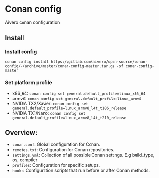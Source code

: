 # Conan config
Aivero conan configuration

## Install
### Install config
`conan config install https://gitlab.com/aivero/open-source/conan-config/-/archive/master/conan-config-master.tar.gz -sf conan-config-master`

### Set platform profile
- x86_64: `conan config set general.default_profile=linux_x86_64`
- armv8: `conan config set general.default_profile=linux_armv8`
- NVIDIA TX2/Xavier: `conan config set general.default_profile=linux_armv8_l4t_t186_release`
- NVIDIA TX1/Nano: `conan config set general.default_profile=linux_armv8_l4t_t210_release`


## Overview:
- `conan.conf`: Global configuration for Conan.
- `remotes.txt`: Configuration for Conan repositories.
- `settings.yml`: Collection of all possible Conan settings. E.g build_type, os, compiler
- `profiles`: Configuration for specific setups.
- `hooks`: Configuration scripts that run before or after Conan methods.
